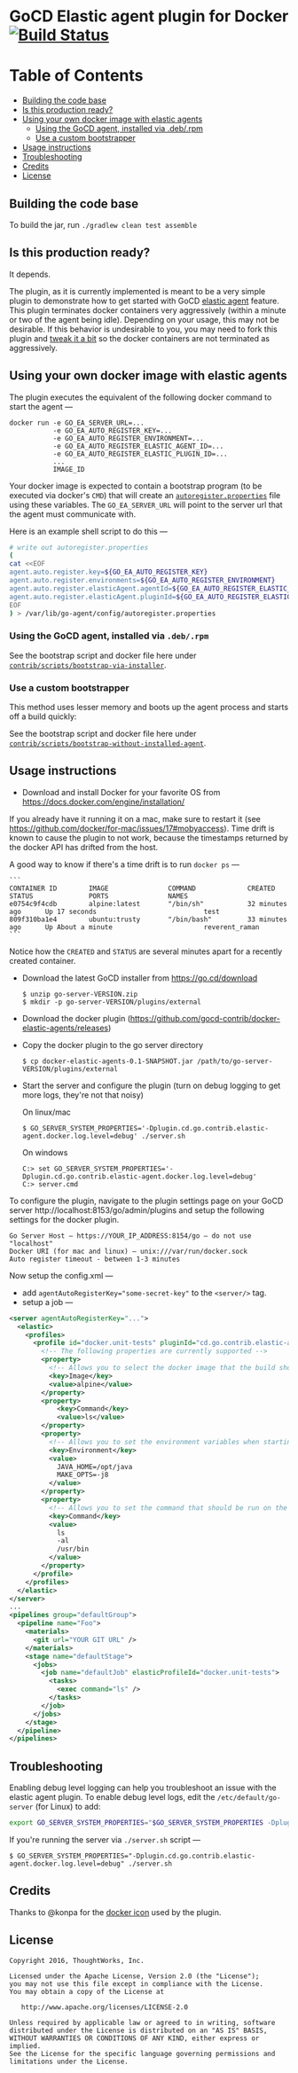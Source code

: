 # GoCD Elastic agent plugin for Docker [![Build Status](https://snap-ci.com/gocd-contrib/docker-elastic-agents/branch/master/build_image)](https://snap-ci.com/gocd-contrib/docker-elastic-agents/branch/master)

Table of Contents
=================

  * [Building the code base](#building-the-code-base)
  * [Is this production ready?](#is-this-production-ready)
  * [Using your own docker image with elastic agents](#using-your-own-docker-image-with-elastic-agents)
     * [Using the GoCD agent, installed via .deb/.rpm](#using-the-gocd-agent-installed-via-debrpm)
     * [Use a custom bootstrapper](#use-a-custom-bootstrapper)
  * [Usage instructions](#usage-instructions)
  * [Troubleshooting](#troubleshooting)
  * [Credits](#credits)
  * [License](#license)

## Building the code base

To build the jar, run `./gradlew clean test assemble`

## Is this production ready?

It depends.

The plugin, as it is currently implemented is meant to be a very simple plugin to demonstrate how to get started with GoCD [elastic agent](https://plugin-api.go.cd/current/elastic-agents) feature. This plugin terminates docker containers very aggressively (within a minute or two of the agent being idle). Depending on your usage, this may not be desirable. If this behavior is undesirable to you, you may need to fork this plugin and [tweak it a bit](https://github.com/gocd-contrib/docker-elastic-agents/blob/master/src/main/java/cd/go/contrib/elasticagents/docker/executors/ServerPingRequestExecutor.java) so the docker containers are not terminated as aggressively.

## Using your own docker image with elastic agents

The plugin executes the equivalent of the following docker command to start the agent —

```
docker run -e GO_EA_SERVER_URL=...
           -e GO_EA_AUTO_REGISTER_KEY=...
           -e GO_EA_AUTO_REGISTER_ENVIRONMENT=...
           -e GO_EA_AUTO_REGISTER_ELASTIC_AGENT_ID=...
           -e GO_EA_AUTO_REGISTER_ELASTIC_PLUGIN_ID=...
           ...
           IMAGE_ID
```

Your docker image is expected to contain a bootstrap program (to be executed via docker's `CMD`) that will create an [`autoregister.properties`](https://docs.gocd.io/current/advanced_usage/agent_auto_register.html) file using these variables. The `GO_EA_SERVER_URL` will point to the server url that the agent must communicate with.

Here is an example shell script to do this —

```bash
# write out autoregister.properties
(
cat <<EOF
agent.auto.register.key=${GO_EA_AUTO_REGISTER_KEY}
agent.auto.register.environments=${GO_EA_AUTO_REGISTER_ENVIRONMENT}
agent.auto.register.elasticAgent.agentId=${GO_EA_AUTO_REGISTER_ELASTIC_AGENT_ID}
agent.auto.register.elasticAgent.pluginId=${GO_EA_AUTO_REGISTER_ELASTIC_PLUGIN_ID}
EOF
) > /var/lib/go-agent/config/autoregister.properties
```

### Using the GoCD agent, installed via `.deb/.rpm`

See the bootstrap script and docker file here under [`contrib/scripts/bootstrap-via-installer`](contrib/scripts/bootstrap-via-installer).

### Use a custom bootstrapper

This method uses lesser memory and boots up the agent process and starts off a build quickly:

See the bootstrap script and docker file here under [`contrib/scripts/bootstrap-without-installed-agent`](contrib/scripts/bootstrap-without-installed-agent).

## Usage instructions

* Download and install Docker for your favorite OS from https://docs.docker.com/engine/installation/

If you already have it running it on a mac, make sure to restart it (see https://github.com/docker/for-mac/issues/17#mobyaccess). Time drift is known to cause the plugin to not work, because the timestamps returned by the docker API has drifted from the host.

A good way to know if there's a time drift is to run `docker ps` —

    ```
    CONTAINER ID        IMAGE               COMMAND             CREATED             STATUS              PORTS               NAMES
    e0754c9f4cdb        alpine:latest       "/bin/sh"           32 minutes ago      Up 17 seconds                           test
    809f310ba1e4        ubuntu:trusty       "/bin/bash"         33 minutes ago      Up About a minute                       reverent_raman
    ```

Notice how the `CREATED` and `STATUS` are several minutes apart for a recently created container.

* Download the latest GoCD installer from https://go.cd/download

    ```shell
    $ unzip go-server-VERSION.zip
    $ mkdir -p go-server-VERSION/plugins/external
    ```
* Download the docker plugin (https://github.com/gocd-contrib/docker-elastic-agents/releases)
* Copy the docker plugin to the go server directory

    ```
    $ cp docker-elastic-agents-0.1-SNAPSHOT.jar /path/to/go-server-VERSION/plugins/external
    ```

* Start the server and configure the plugin (turn on debug logging to get more logs, they're not that noisy)

  On linux/mac

    ```shell
    $ GO_SERVER_SYSTEM_PROPERTIES='-Dplugin.cd.go.contrib.elastic-agent.docker.log.level=debug' ./server.sh
    ```

  On windows

    ```
    C:> set GO_SERVER_SYSTEM_PROPERTIES='-Dplugin.cd.go.contrib.elastic-agent.docker.log.level=debug'
    C:> server.cmd
    ```

To configure the plugin, navigate to the plugin settings page on your GoCD server http://localhost:8153/go/admin/plugins and setup the following settings for the docker plugin.

```
Go Server Host — https://YOUR_IP_ADDRESS:8154/go — do not use "localhost"
Docker URI (for mac and linux) — unix:///var/run/docker.sock
Auto register timeout - between 1-3 minutes
```

Now setup the config.xml —

* add `agentAutoRegisterKey="some-secret-key"` to the `<server/>` tag.
* setup a job —

```xml
<server agentAutoRegisterKey="...">
  <elastic>
    <profiles>
      <profile id="docker.unit-tests" pluginId="cd.go.contrib.elastic-agent.docker">
        <!-- The following properties are currently supported -->
        <property>
          <!-- Allows you to select the docker image that the build should run with -->
          <key>Image</key>
          <value>alpine</value>
        </property>
        <property>
            <key>Command</key>
            <value>ls</value>
        </property>
        <property>
          <!-- Allows you to set the environment variables when starting the docker container -->
          <key>Environment</key>
          <value>
            JAVA_HOME=/opt/java
            MAKE_OPTS=-j8
          </value>
        </property>
        <property>
          <!-- Allows you to set the command that should be run on the container, separate executable and each args by a newline -->
          <key>Command</key>
          <value>
            ls
            -al
            /usr/bin
          </value>
        </property>
      </profile>
    </profiles>
  </elastic>
</server>
...
<pipelines group="defaultGroup">
  <pipeline name="Foo">
    <materials>
      <git url="YOUR GIT URL" />
    </materials>
    <stage name="defaultStage">
      <jobs>
        <job name="defaultJob" elasticProfileId="docker.unit-tests">
          <tasks>
            <exec command="ls" />
          </tasks>
        </job>
      </jobs>
    </stage>
  </pipeline>
</pipelines>
```

## Troubleshooting

Enabling debug level logging can help you troubleshoot an issue with the elastic agent plugin. To enable debug level logs, edit the `/etc/default/go-server` (for Linux) to add:

```bash
export GO_SERVER_SYSTEM_PROPERTIES="$GO_SERVER_SYSTEM_PROPERTIES -Dplugin.cd.go.contrib.elastic-agent.docker.log.level=debug"
```

If you're running the server via `./server.sh` script —

```
$ GO_SERVER_SYSTEM_PROPERTIES="-Dplugin.cd.go.contrib.elastic-agent.docker.log.level=debug" ./server.sh
```

## Credits

Thanks to @konpa for the [docker icon](https://raw.githubusercontent.com/konpa/devicon/b80c6d9acb7b58b80904769015f9e0dd36fe46d2/icons/docker/docker-plain.svg) used by the plugin.

## License

```plain
Copyright 2016, ThoughtWorks, Inc.

Licensed under the Apache License, Version 2.0 (the "License");
you may not use this file except in compliance with the License.
You may obtain a copy of the License at

   http://www.apache.org/licenses/LICENSE-2.0

Unless required by applicable law or agreed to in writing, software
distributed under the License is distributed on an "AS IS" BASIS,
WITHOUT WARRANTIES OR CONDITIONS OF ANY KIND, either express or implied.
See the License for the specific language governing permissions and
limitations under the License.
```
